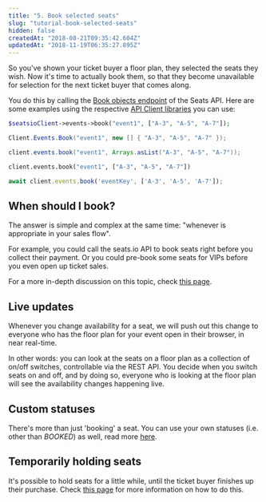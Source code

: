 ```yaml
---
title: "5. Book selected seats"
slug: "tutorial-book-selected-seats"
hidden: false
createdAt: "2018-08-21T09:35:42.604Z"
updatedAt: "2018-11-19T06:35:27.895Z"
---
```

So you&#39;ve shown your ticket buyer a floor plan, they selected the seats they wish. Now it&#39;s time to actually book them, so that they become unavailable for selection for the next ticket buyer that comes along. 

You do this by calling the [Book objects endpoint](doc:api-book-objects) of the Seats API. 
Here are some examples using the respective [API Client libraries](doc:api-client-libraries) you can use: 


```php
$seatsioClient->events->book("event1", ["A-3", "A-5", "A-7"]);
```
```csharp
Client.Events.Book("event1", new [] { "A-3", "A-5", "A-7" });
```
```java
client.events.book("event1", Arrays.asList("A-3", "A-5", "A-7"));
```
```python
client.events.book("event1", ["A-3", "A-5", "A-7"])
```
```javascript
await client.events.book('eventKey', ['A-3', 'A-5', 'A-7']);
```
## When should I book?
The answer is simple and complex at the same time: &quot;whenever is appropriate in your sales flow&quot;. 

For example, you could call the seats.io API to book seats right before you collect their payment. Or you could pre-book some seats for VIPs before you even open up ticket sales.

For a more in-depth discussion on this topic, check [this page](http://support.seats.io/integrating-seats-io/when-should-i-book-my-seats). 

## Live updates

Whenever you change availability for a seat, we will push out this change to everyone who has the floor plan for your event open in their browser, in near real-time.

In other words: you can look at the seats on a floor plan as a collection of on/off switches, controllable via the REST API. You decide when you switch seats on and off, and by doing so, everyone who is looking at the floor plan will see the availability changes happening live.


## Custom statuses
There&#39;s more than just &#39;booking&#39; a seat. You can use your own statuses (i.e. other than *BOOKED*) as well, read more [here](doc:api-custom-object-status).

## Temporarily holding seats
It&#39;s possible to hold seats for a little while, until the ticket buyer finishes up their purchase. Check [this page](doc:api-temporarily-hold-objects) for more information on how to do this.

